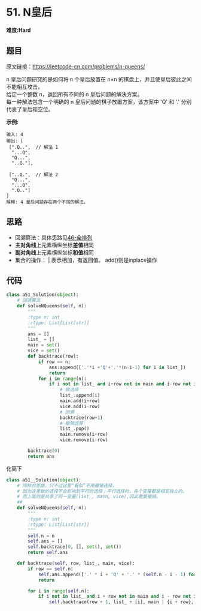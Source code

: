 # 51. N皇后
**难度:Hard**
## 题目
原文链接：https://leetcode-cn.com/problems/n-queens/

n 皇后问题研究的是如何将 n 个皇后放置在 n×n 的棋盘上，并且使皇后彼此之间不能相互攻击。  
给定一个整数 n，返回所有不同的 n 皇后问题的解决方案。  
每一种解法包含一个明确的 n 皇后问题的棋子放置方案，该方案中 'Q' 和 '.' 分别代表了皇后和空位。

**示例:**
```
输入: 4
输出: [
 [".Q..",  // 解法 1
  "...Q",
  "Q...",
  "..Q."],

 ["..Q.",  // 解法 2
  "Q...",
  "...Q",
  ".Q.."]
]
解释: 4 皇后问题存在两个不同的解法。
```
## 思路
* 回溯算法：具体思路见[46-全排列](https://github.com/czzbb/leetcode-python/blob/master/code/0046-%E5%85%A8%E6%8E%92%E5%88%97.md)
* **主对角线**上元素横纵坐标**差值**相同
* **副对角线**上元素横纵坐标**和值**相同
* 集合的操作： | 表示相加，有返回值。 add()则是inplace操作
## 代码
```python
class a51_Solution(object):
    # 回溯算法
    def solveNQueens(self, n):
        """
        :type n: int
        :rtype: List[List[str]]
        """
        ans = []
        list_ = []
        main = set()
        vice = set()
        def backtrace(row):
            if row == n:
                ans.append(['.'*i +'Q'+'.'*(n-i-1) for i in list_])
                return
            for i in range(n):
                if i not in list_ and i+row not in main and i-row not in vice:
                    # 做选择
                    list_.append(i)
                    main.add(i+row)
                    vice.add(i-row)
                    # 回溯
                    backtrace(row+1)
                    # 撤销选择
                    list_.pop()
                    main.remove(i+row)
                    vice.remove(i-row)

        backtrace(0)
        return ans
```
化简下
```python
class a51__Solution(object):
    # 同样的思路，只不过这里“看似”不用撤销选择，
    # 因为这里做的选择不会影响到平行的选择；平行选择时，各个变量都是相互独立的。
    # 而上面则是共享了同一变量(list_, main, vice),因此需要撤销。
    ##
    def solveNQueens(self, n):
        """
        :type n: int
        :rtype: List[List[str]]
        """
        self.n = n
        self.ans = []
        self.backtrace(0, [], set(), set())
        return self.ans

    def backtrace(self, row, list_, main, vice):
        if row == self.n:
            self.ans.append(['.' * i + 'Q' + '.' * (self.n - i - 1) for i in list_])
            return

        for i in range(self.n):
            if i not in list_ and i + row not in main and i - row not in vice:
                self.backtrace(row + 1, list_ + [i], main | {i + row}, vice | {i - row})
```
